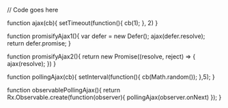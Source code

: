 // Code goes here

function ajax(cb){
    setTimeout(function(){
      cb(1);
    }, 2)
  }
  
  function promisifyAjax1(){
    var defer = new Defer();
    ajax(defer.resolve);
    return defer.promise;
  }
  
  
  function promisifyAjax2(){
    return new Promise((resolve, reject) => {
      ajax(resolve);
    })
  }
  
  function pollingAjax(cb){
    setInterval(function(){
      cb(Math.random());
    },5);
  }
  
  function observablePollingAjax(){
    return Rx.Observable.create(function(observer){
      pollingAjax(observer.onNext)
    });
  }
  
  